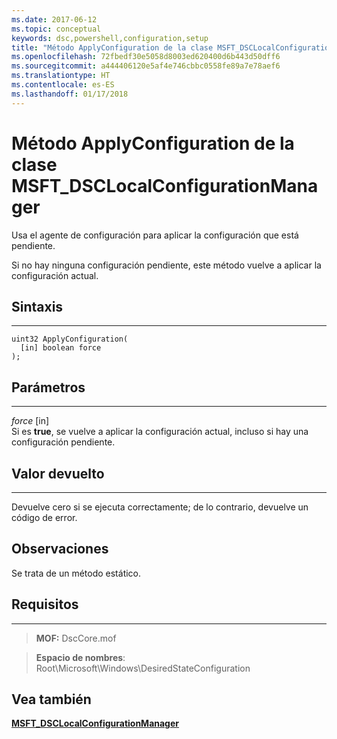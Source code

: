 ```yaml
---
ms.date: 2017-06-12
ms.topic: conceptual
keywords: dsc,powershell,configuration,setup
title: "Método ApplyConfiguration de la clase MSFT_DSCLocalConfigurationManager"
ms.openlocfilehash: 72fbedf30e5058d8003ed620400d6b443d50dff6
ms.sourcegitcommit: a444406120e5af4e746cbbc0558fe89a7e78aef6
ms.translationtype: HT
ms.contentlocale: es-ES
ms.lasthandoff: 01/17/2018
---
```

# <a name="applyconfiguration-method-of-the-msftdsclocalconfigurationmanager-class"></a>Método ApplyConfiguration de la clase MSFT_DSCLocalConfigurationManager

Usa el agente de configuración para aplicar la configuración que está pendiente. 

Si no hay ninguna configuración pendiente, este método vuelve a aplicar la configuración actual.


## <a name="syntax"></a>Sintaxis
------

```mof
uint32 ApplyConfiguration(
  [in] boolean force
);
```

## <a name="parameters"></a>Parámetros
----------

*force* \[in\]  
Si es **true**, se vuelve a aplicar la configuración actual, incluso si hay una configuración pendiente.

## <a name="return-value"></a>Valor devuelto
------------

Devuelve cero si se ejecuta correctamente; de lo contrario, devuelve un código de error.

## <a name="remarks"></a>Observaciones

Se trata de un método estático.

## <a name="requirements"></a>Requisitos
------------
>**MOF:** DscCore.mof

>**Espacio de nombres**: Root\Microsoft\Windows\DesiredStateConfiguration


## <a name="see-also"></a>Vea también


[**MSFT_DSCLocalConfigurationManager**](msft-dsclocalconfigurationmanager.md)

 

 



